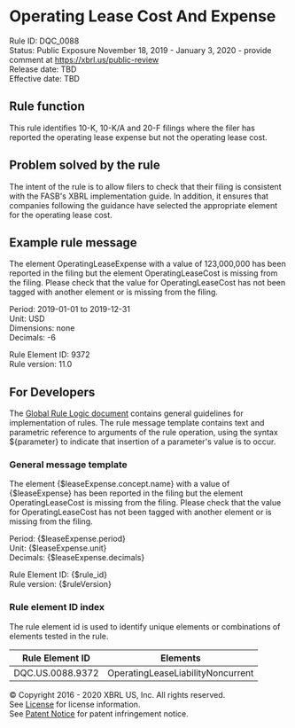 # Operating Lease Cost And Expense  
Rule ID: DQC_0088  
Status: Public Exposure November 18, 2019 - January 3, 2020 - provide comment at https://xbrl.us/public-review  
Release date: TBD  
Effective date: TBD  

## Rule function  
This rule identifies 10-K, 10-K/A and 20-F filings where the filer has reported the operating lease expense but not the operating lease cost.  

## Problem solved by the rule  
The intent of the rule is to allow filers to check that their filing is consistent with the  FASB's XBRL implementation  guide.  In addition, it ensures that companies following the guidance have selected the appropriate element for the operating lease cost.  

## Example rule message  
The element OperatingLeaseExpense with a value of 123,000,000 has been reported in the filing but the element OperatingLeaseCost is missing from the filing. Please check that the value for OperatingLeaseCost has not been tagged with another element or is missing from the filing.  

Period: 2019-01-01 to 2019-12-31  
Unit: USD  
Dimensions: none  
Decimals: -6  

Rule Element ID: 9372  
Rule version: 11.0  

## For Developers  
The [Global Rule Logic document](https://github.com/DataQualityCommittee/dqc_us_rules/blob/master/docs/GlobalRuleLogic.md) contains general guidelines for implementation of rules. The rule message template contains text and parametric reference to arguments of the rule operation, using the syntax ${parameter} to indicate that insertion of a parameter's value is to occur. 
  
### General message template  
The element {$leaseExpense.concept.name} with a value of {$leaseExpense} has been reported in the filing but the element OperatingLeaseCost is missing from the filing. Please check that the value for OperatingLeaseCost has not been tagged with another element or is missing from the filing.  

Period: {$leaseExpense.period}  
Unit: {$leaseExpense.unit}  
Decimals: {$leaseExpense.decimals}  

Rule Element ID: {$rule_id}  
Rule version: {$ruleVersion}  

### Rule element ID index 
The rule element id is used to identify unique elements or combinations of elements tested in the rule. 
  
|Rule Element ID|Elements|  
|--------|--------|  
|DQC.US.0088.9372|OperatingLeaseLiabilityNoncurrent|  

© Copyright 2016 - 2020 XBRL US, Inc. All rights reserved.   
See [License](https://xbrl.us/dqc-license) for license information.  
See [Patent Notice](https://xbrl.us/dqc-patent) for patent infringement notice.  
